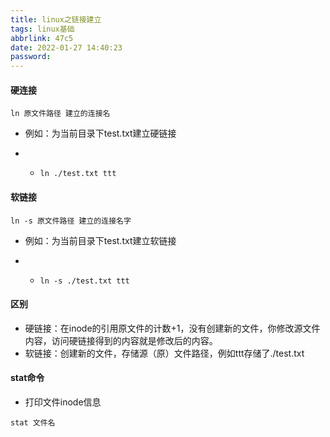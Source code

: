 ```yaml
---
title: linux之链接建立
tags: linux基础
abbrlink: 47c5
date: 2022-01-27 14:40:23
password:
---
```








#### 硬连接



~~~shell
ln 原文件路径 建立的连接名
~~~



* 例如：为当前目录下test.txt建立硬链接

* * ~~~shell
    ln ./test.txt ttt
    ~~~







#### 软链接



~~~shell
ln -s 原文件路径 建立的连接名字
~~~

* 例如：为当前目录下test.txt建立软链接

* * ~~~shell
    ln -s ./test.txt ttt
    ~~~







#### 区别



* 硬链接：在inode的引用原文件的计数+1，没有创建新的文件，你修改源文件内容，访问硬链接得到的内容就是修改后的内容。
* 软链接：创建新的文件，存储源（原）文件路径，例如ttt存储了./test.txt







#### stat命令



* 打印文件inode信息



~~~shell
stat 文件名
~~~

